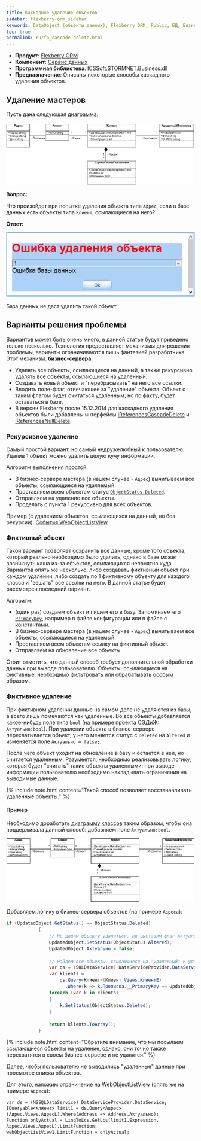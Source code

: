 ```yaml
---
title: Каскадное удаление объектов
sidebar: flexberry-orm_sidebar
keywords: DataObject (объекты данных), Flexberry ORM, Public, БД, Бизнес-серверы, Ограничения
toc: true
permalink: ru/fo_cascade-delete.html
---
```

* **Продукт**: [Flexberry ORM](fo_flexberry-o-r-m.html)
* **Компонент**: [Сервис данных](fo_data-service.html)
* **Программная библиотека**: ICSSoft.STORMNET.Business.dll
* **Предназначение**: Описаны некоторые способы каскадного удаления объектов.

## Удаление мастеров
Пусть дана следующая [диаграмма](fd_class-diagram.html):

![](/images/pages/products/flexberry-orm/cascade-delete/KreditDiagramm.png)

**Вопрос:**

Что произойдет при попытке удаления объекта типа `Адрес`, если в базе данных есть объекты типа `Клиент`, ссылающиеся на него?

**Ответ:**

![](/images/pages/products/flexberry-orm/cascade-delete/DeleteError.png)

База данных не даст удалить такой объект.

## Варианты решения проблемы
Вариантов может быть очень много, в данной статье будут приведено только несколько. Технология предоставляет механизмы для решения проблемы, варианты ограничиваются лишь фантазией разработчика. Этот механизм: **[бизнес-сервера](fo_business--servers--wrapper--business--facade.html)**.

* Удалять все объекты, ссылающиеся на данный, а также рекурсивно удалять все объекты, ссылающиеся на удаленный.
* Создавать новый объект и "перебрасывать" на него все ссылки.
* Вводить поле-флаг, отвечающее за "удаление" объекта. Объект с таким флагом будет считаться удаленным, но по факту, будет оставаться в базе.
* В версии Flexberry после 15.12.2014 для каскадного удаления объектов были добавлены интерфейсы [IReferencesCascadeDelete](fo_i-references-cascade-delete.html) и [IReferencesNullDelete](i-references-null-delete.html).

### Рекурсивное удаление
Самый простой вариант, но самый недружелюбный к пользователю. Удалив 1 объект можно удалить целую кучу информации.

Алгоритм выполнения простой:

* В бизнес-сервере мастера (в нашем случае - `Адрес`) вычитываем все объекты, ссылающиеся на удаляемый.
* Проставляем всем объектам статус [`ObjectStatus.Deleted`](fo_object-status-and-loading-state.html).
* Отправляем на удаление все объекты.
* Проделать с пункта 1 рекурсивно для всех объектов.

Пример (с удалением объектов, ссылающихся на данный, но без рекурсии): [События WebObjectListView](fa_w-o-l-v-events.html)

### Фиктивный объект

Такой вариант позволяет сохранить все данные, кроме того объекта, который реально необходимо было удалить, однако в базе может возникнуть каша из-за объектов, ссылающихся непонятно куда. Вариантов опять же несколько, либо создавать фиктивный объект при каждом удалении, либо создать по 1 фиктивному объекту для каждого класса и "вешать" все ссылки на него. В данной статье будет рассмотрен последний вариант.

Алгоритм:

* (один раз) создаем объект и пишем его в базу. Запоминаем его [`PrimaryKey`](fo_primary-keys-objects.html), например в файле конфигурации или в файле с константами.
* В бизнес-сервере мастера (в нашем случае - `Адрес`) вычитываем все объекты, ссылающиеся на удаляемый.
* Проставляем всем объектам ссылку на фиктивный объект.
* Отправляем на обновление все объекты.

Стоит отметить, что данный способ требует дополнительной обработки данных при выводе пользователю. Объекты, ссылающиеся на фиктивные, необходимо фильтровать или обрабатывать особым образом.

### Фиктивное удаление

При фиктивном удалении данные на самом деле не удаляются из базы, а всего лишь помечаются как удаленные. Во все объекты добавляется какое-нибудь поле типа `bool` (на примере проекта СЭДиЖ: `Актуально:bool`). При удалении объекта в бизнес-сервере перехватывается объект, у него меняется статус с `Deleted` на `Altered` и изменяется поле `Актуально = false;`.

После чего объект уходит на обновление в базу и остается в ней, но считается удаленным. Разумеется, необходимо реализовывать логику, которая будет "считать" такие объекты удаленными: при выводе информации пользователю необходимо накладывать ограничения на выводимые данные.

{% include note.html content="Такой способ позволяет восстанавливать удаленные объекты." %}

#### Пример
Необходимо доработать [диаграмму классов](fd_class-diagram.html) таким образом, чтобы она поддерживала данный способ: добавляем поле `Актуально:bool`.

![](/images/pages/products/flexberry-orm/cascade-delete/KreditDiagrammAktualno.png)

Добавляем логику в бизнес-сервера объектов (на примере `Адреса`):

```cs
if (UpdatedObject.GetStatus() == ObjectStatus.Deleted)
            {
                // Не дадим объекту удалиться, но выставим флаг Актуальности
                UpdatedObject.SetStatus(ObjectStatus.Altered);
                UpdatedObject.Актуально = false;

                // Найдем все объекты, ссылающиеся на "удаляемый" и удалим их.
                var ds = (SQLDataService) DataServiceProvider.DataService;
                var klients =
                    ds.Query<Клиент>(Клиент.Views.КлиентE)
                      .Where(k => k.Прописка.__PrimaryKey == UpdatedObject.__PrimaryKey);
                foreach (var k in klients)
                {
                    k.SetStatus(ObjectStatus.Deleted);
                }

                return klients.ToArray();
            }
```

{% include note.html content="Обратите внимание, что мы посылаем ссылающиеся объекты на удаление, однако, они точно также перехватятся в своем бизнес-сервере и не удалятся." %}

Далее, чтобы пользователю не выводились "удаленные" данные при просмотре списка объектов.

Для этого, наложим ограничение на [WebObjectListView](fa_web-object-list-view.html) (опять же на примере `Адреса`):

```
var ds = (MSSQLDataService) DataServiceProvider.DataService;
IQueryable<Клиент> limit1 = ds.Query<Адрес>(Адрес.Views.АдресL).Where(Address => Address.Актуально);
Function onlyActual = LinqToLcs.GetLcs(limit1.Expression, Адрес.Views.АдресL).LimitFunction;
webObjectListView1.LimitFunction = onlyActual;
```

